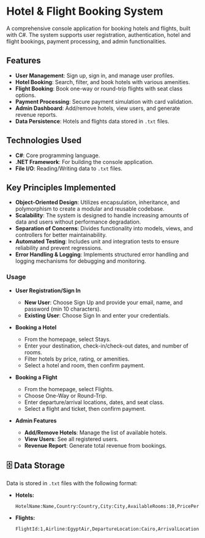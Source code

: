 # Hotel & Flight Booking System

A comprehensive console application for booking hotels and flights, built with C#. The system supports user registration, authentication, hotel and flight bookings, payment processing, and admin functionalities.

## Features

- **User Management**: Sign up, sign in, and manage user profiles.
- **Hotel Booking**: Search, filter, and book hotels with various amenities.
- **Flight Booking**: Book one-way or round-trip flights with seat class options.
- **Payment Processing**: Secure payment simulation with card validation.
- **Admin Dashboard**: Add/remove hotels, view users, and generate revenue reports.
- **Data Persistence**: Hotels and flights data stored in `.txt` files.

## Technologies Used

- **C#**: Core programming language.
- **.NET Framework**: For building the console application.
- **File I/O**: Reading/Writing data to `.txt` files.

## Key Principles Implemented
- **Object-Oriented Design**: Utilizes encapsulation, inheritance, and polymorphism to create a modular and reusable codebase.
- **Scalability**: The system is designed to handle increasing amounts of data and users without performance degradation.
- **Separation of Concerns**: Divides functionality into models, views, and controllers for better maintainability.
- **Automated Testing**: Includes unit and integration tests to ensure reliability and prevent regressions.
- **Error Handling & Logging**: Implements structured error handling and logging mechanisms for debugging and monitoring.


### Usage
- **User Registration/Sign In**
  - **New User**: Choose Sign Up and provide your email, name, and password (min 10 characters).
  - **Existing User**: Choose Sign In and enter your credentials.

- **Booking a Hotel**
  - From the homepage, select Stays.
  - Enter your destination, check-in/check-out dates, and number of rooms.
  - Filter hotels by price, rating, or amenities.
  - Select a hotel and room, then confirm payment.

- **Booking a Flight**
  - From the homepage, select Flights.
  - Choose One-Way or Round-Trip.
  - Enter departure/arrival locations, dates, and seat class.
  - Select a flight and ticket, then confirm payment.

- **Admin Features**
  - **Add/Remove Hotels**: Manage the list of available hotels.
  - **View Users**: See all registered users.
  - **Revenue Report**: Generate total revenue from bookings.

## 🗄 Data Storage
Data is stored in `.txt` files with the following format:

- **Hotels:**
  ```
  HotelName:Name,Country:Country,City:City,AvailableRooms:10,PricePerRoom:100,Rating:4.5,Amenities:WiFi|Pool,Rooms:Room1|Amenities|Price|Booked;Room2|...
  ```
- **Flights:**
  ```
  FlightId:1,Airline:EgyptAir,DepartureLocation:Cairo,ArrivalLocation:Alexandria,...
  ```
